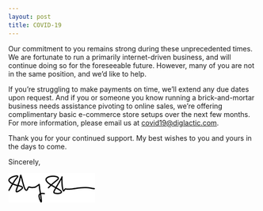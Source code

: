 ```yaml
---
layout: post
title: COVID-19
---
```


Our commitment to you remains strong during these unprecedented times. We are fortunate to run a primarily
internet-driven business, and will continue doing so for the foreseeable future. However, many of you are not in the
same position, and we’d like to help.

If you’re struggling to make payments on time, we’ll extend any due dates upon request. And if you or someone you know
running a brick-and-mortar business needs assistance pivoting to online sales, we’re offering complimentary basic
e-commerce store setups over the next few months. For more information, please email us
at [covid19@diglactic.com](mailto:covid19@diglactic.com).

Thank you for your continued support. My best wishes to you and yours in the days to come.

Sincerely,

![Sheng Slogar signature](/assets/images/posts/2020-03-22-covid-19--signature.png)
